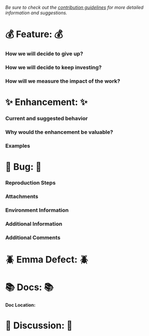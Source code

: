 *Be sure to check out the [contribution guidelines](CONTRIBUTING.md) for more detailed information and suggestions.*

<!-- Please delete everything else that does not apply to the type of issue you are creating (INCLUDING THIS). -->

# :moneybag: Feature: :moneybag:

### How we will decide to give up?
<!-- Boundaries we will put in place to keep from overdoing it -->

### How we will decide to keep investing?
<!-- Metrics, milestones, or things that show us we should do more -->

### How will we measure the impact of the work?
<!-- Metrics to assess the value of the work -->

# :sparkles: Enhancement: :sparkles:
<!-- Description of the enhancement here -->

### Current and suggested behavior

### Why would the enhancement be valuable?

### Examples
<!-- Screenshots and GIFs which demonstrate the steps or part of test suite or application under test this enhancement relates to -->

# :bug: Bug: :bug:
<!-- Description of problem -->
<!-- Include an explanation of current and expected behavior -->

### Reproduction Steps
<!--
1. [First Step]
2. [Second Step]
3. [Other Steps...]
-->

### Attachments
<!-- Screenshots and GIFs which follow reproduction steps to demonstrate the problem -->

### Environment Information
<!-- Repo Version (from package.json):** [Enter version here] -->
<!-- **Node and NPM Version:** [Enter versions here] -->
<!-- **OS and version:** [Enter OS name and version here] -->
<!-- **Test Bed:** [Enter selenium configuration, with browser/OS capabilities] -->

### Additional Information
<!-- Link to CI Build: [Enter link] -->
<!-- If using a customized config file, gist or link to config file: [Enter link] -->
<!-- Problem can be reliably reproduced, doesn't happen randomly: [Yes/No] -->
<!-- Problem happens with all features not only some features: [Yes/No] -->

### Additional Comments

# :beetle: Emma Defect: :beetle:

# :books: Docs: :books:
<!-- What needs to be documented? -->

**Doc Location:**
<!-- Link to doc(s) -->

# :mega: Discussion: :mega:
<!-- Start discussion here -->
